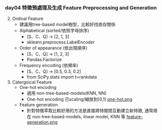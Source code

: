### day04 特徵預處理及生成 Feature Preprocessing and Generation

2. Ordinal Feature
    - 建議用tree-based model樹型，比較好找依存關係
    - Alphabetical (sorted/依照字母排序)
        - [S、C、Q] -> [2, 1, 3]
        - sklearn.preprocess.LabelEncoder
    - Order of appearance (依出現順序)
        - [S、C、Q] -> [1, 2, 3]
        - Pandas.Factorize
    -  Frequency encoding (依頻率)
        - [S、C、Q] -> [0.5, 0.3, 0.2]
        - from SciPy.stats import t=rankdata
3. Catergoical Feature
    - One-hot encoding
        - 適用 non-tree-based-models(KNN, NN)
        - One-hot encoding 已scaling/縮放到[0,1]
[one-hot.png](one-hot.png) 
    - Feature generation
        - 針對特徵萃取比較好用的方法是直接將特徵間互動建立新特徵, 通常用在 non-tree-based-models, linear model, KNN 等
[feature-generation.png](feature-generation.png) 